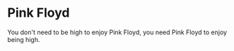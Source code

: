 # Pink Floyd

You don't need to be high to enjoy Pink Floyd, you need Pink Floyd to enjoy being high.
